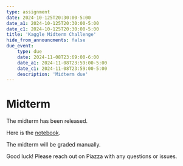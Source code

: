 ```yaml
---
type: assignment
date: 2024-10-125T20:30:00-5:00
date_a1: 2024-10-125T20:30:00-5:00
date_c1: 2024-10-125T20:30:00-5:00
title: 'Kaggle Midterm Challenge'
hide_from_announcments: false
due_event: 
    type: due
    date: 2024-11-08T23:69:00-6:00
    date_a1: 2024-11-08T23:59:00-5:00
    date_c1: 2024-11-08T23:59:00-5:00
    description: 'Midterm due'
---
```


# Midterm

The midterm has been released.

Here is the [notebook](https://github.com/tools4ds/ds701_fa2024_assignments/blob/main/midterm/ds701-fa24-midterm.ipynb).

The midterm will be graded manually. 

Good luck! Please reach out on Piazza with any questions or issues.
